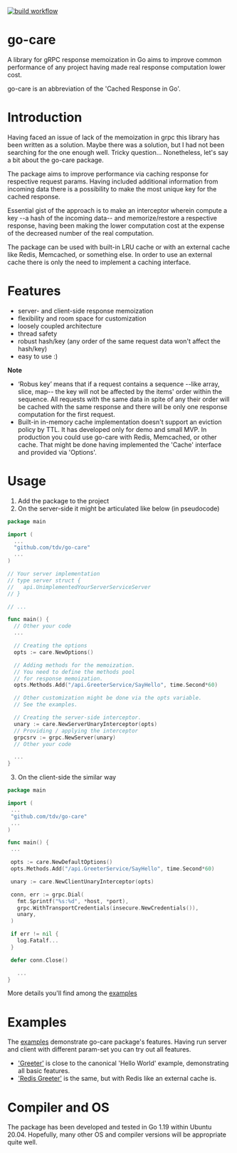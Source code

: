 [![build workflow](https://github.com/tdv/go-care/actions/workflows/main.yml/badge.svg?event=push)](https://github.com/tdv/go-care/actions)

# go-care
A library for gRPC response memoization in Go aims to improve common performance of any project having made real response computation lower cost.  

go-care is an abbreviation of the 'Cached Response in Go'.  

# Introduction
Having faced an issue of lack of the memoization in grpc this library has been written as a solution. Maybe there was a solution, but I had not been searching for the one enough well. Tricky question... Nonetheless, let's say a bit about the go-care package.    

The package aims to improve performance via caching response for respective request params. Having included additional information from incoming data there is a possibility to make the most unique key for the cached response.  

Essential gist of the approach is to make an interceptor wherein compute a key --a hash of the incoming data-- and memorize/restore a respective response, having been making the lower computation cost at the expense of the decreased number of the real computation.      

The package can be used with built-in LRU cache or with an external cache like Redis, Memcached, or something else. In order to use an external cache there is only the need to implement a caching interface.

# Features
- server- and client-side response memoization
- flexibility and room space for customization
- loosely coupled architecture
- thread safety
- robust hash/key (any order of the same request data won't affect the hash/key)
- easy to use :)

**Note**
- ‘Robus key’ means that if a request contains a sequence --like array, slice, map-- the key will not be affected by the items' order within the sequence. All requests with the same data in spite of any their order will be cached with the same response and there will be only one response computation for the first request.
- Built-in in-memory cache implementation doesn't support an eviction policy by TTL. It has developed only for demo and small MVP. In production you could use go-care with Redis, Memcached, or other cache. That might be done having implemented the 'Cache' interface and provided via 'Options'.

# Usage
1. Add the package to the project
2. On the server-side it might be articulated like below (in pseudocode)
```go
package main

import (
  ...
  "github.com/tdv/go-care"
  ...
)

// Your server implementation
// type server struct {
//   api.UnimplementedYourServerServiceServer
// }

// ...

func main() {
  // Other your code
  ...

  // Creating the options
  opts := care.NewOptions()

  // Adding methods for the memoization. 
  // You need to define the methods pool 
  // for response memoization.
  opts.Methods.Add("/api.GreeterService/SayHello", time.Second*60)

  // Other customization might be done via the opts variable.
  // See the examples.

  // Creating the server-side interceptor.
  unary := care.NewServerUnaryInterceptor(opts)
  // Providing / applying the interceptor
  grpcsrv := grpc.NewServer(unary)
  // Other your code

  ...
}
```
3. On the client-side the similar way
 ```go
package main

import (
  ...
  "github.com/tdv/go-care"
  ...
)

func main() {
  ...

  opts := care.NewDefaultOptions()
  opts.Methods.Add("/api.GreeterService/SayHello", time.Second*60)

  unary := care.NewClientUnaryInterceptor(opts)

  conn, err := grpc.Dial(
    fmt.Sprintf("%s:%d", *host, *port),
    grpc.WithTransportCredentials(insecure.NewCredentials()),
    unary,
  )

  if err != nil {
    log.Fatalf...
  }

  defer conn.Close()

	...
}
```
More details you'll find among the [examples](https://github.com/tdv/go-care/tree/main/examples)
 
# Examples
The [examples](https://github.com/tdv/go-care/tree/main/examples) demonstrate go-care package's features. Having run server and client with different param-set you can try out all features.
- ['Greeter'](https://github.com/tdv/go-care/tree/main/examples/greeter) is close to the canonical 'Hello World' example, demonstrating all basic features.    
- ['Redis Greeter'](https://github.com/tdv/go-care/tree/main/examples/redis_greeter) is the same, but with Redis like an external cache is.   

# Compiler and OS
The package has been developed and tested in Go 1.19 within Ubuntu 20.04. Hopefully, many other OS and compiler versions will be appropriate quite well.  
